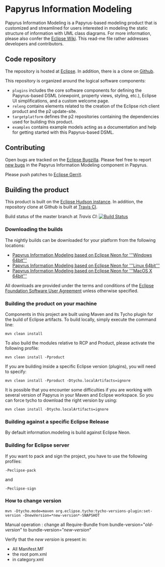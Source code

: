 # Papyrus Information Modeling
Papyrus Information Modeling is a Papyrus-based modeling product that is customized and streamlined for users interested in modeling the static structure of information with UML class diagrams. For more information, please also confer the [Eclipse Wiki](https://wiki.eclipse.org/Papyrus_for_Information_Modeling). This read-me file rather addresses developers and contributors.

## Code repository ##

The repository is hosted at [Eclipse](http://git.eclipse.org/c/papyrus/org.eclipse.papyrus-informationmodeling.git). In addition, there is a clone on [Github](https://github.com/eclipsesource/org.eclipse.papyrus-informationmodeling).

This repository is organized around the logical software components:

* `plugins` includes the core software components for defining the Papyrus-based DSML (viewpoint, property views, styling, etc.), Eclipse UI simplifications, and a custom welcome page.
* `releng` contains elements related to the creation of the Eclipse rich client product and the p2 update-site.
* `targetplatform` defines the p2 repositories containing the dependencies used for building this product.
* `examples` contains example models acting as a documentation and help for getting started with this Papyrus-based DSML.

## Contributing ##

Open bugs are tracked on the [Eclipse Bugzilla](https://bugs.eclipse.org/bugs/buglist.cgi?bug_status=UNCONFIRMED&bug_status=NEW&bug_status=ASSIGNED&bug_status=REOPENED&classification=Modeling&component=Information%20Modeling&list_id=14557270&product=Papyrus&query_format=advanced). Please feel free to report [new bugs](https://bugs.eclipse.org/bugs/enter_bug.cgi?product=Papyrus&component=Information%20Modeling) in the Papyrus Information Modeling component in Papyrus.

Please push patches to [Eclipse Gerrit](https://git.eclipse.org/r/#/q/project:papyrus/org.eclipse.papyrus-informationmodeling).

## Building the product ##

This product is built on the [Eclipse Hudson instance](https://hudson.eclipse.org/papyrus/view/InformationModeling/). In addition, the repository clone at Github is built at [Travis CI](https://travis-ci.org/eclipsesource/org.eclipse.papyrus-informationmodeling).

Build status of the master branch at *Travis CI*: [![Build Status](https://travis-ci.org/eclipsesource/org.eclipse.papyrus-informationmodeling.svg?branch=master)](https://travis-ci.org/eclipsesource/org.eclipse.papyrus-informationmodeling)

### Downloading the builds ###

The nightly builds can be downloaded for your platform from the following locations:

* [Papyrus Information Modeling based on Eclipse Neon for '''Windows 64bit'''](https://hudson.eclipse.org/papyrus/view/InformationModeling/job/papyrus-informationmodeling-neon/lastSuccessfulBuild/artifact/releng/org.eclipse.papyrus.information.modeling.product/target/products/org.eclipse.papyrus.information.modeling.product-win32.win32.x86_64.zip)
* [Papyrus Information Modeling based on Eclipse Neon for '''Linux 64bit'''](https://hudson.eclipse.org/papyrus/view/InformationModeling/job/papyrus-informationmodeling-neon/lastSuccessfulBuild/artifact/releng/org.eclipse.papyrus.information.modeling.product/target/products/org.eclipse.papyrus.information.modeling.product-linux.gtk.x86_64.zip)
* [Papyrus Information Modeling based on Eclipse Neon for '''MacOS X 64bit'''](https://hudson.eclipse.org/papyrus/view/InformationModeling/job/papyrus-informationmodeling-neon/lastSuccessfulBuild/artifact/releng/org.eclipse.papyrus.information.modeling.product/target/products/org.eclipse.papyrus.information.modeling.product-macosx.cocoa.x86_64.tar.gz)

All downloads are provided under the terms and conditions of the [Eclipse Foundation Software User Agreement](https://www.eclipse.org/legal/epl/notice.php) unless otherwise specified.

### Building the product on your machine ###

Components in this project are built using Maven and its Tycho plugin for the build of Eclipse artifacts.
To build locally, simply execute the command line:

```
mvn clean install
```

To also build the modules relative to RCP and Product, please activate the following profile:

```
mvn clean install -Pproduct
```

If you are building inside a specific Eclipse version (plugins), you will need to specify:

```
mvn clean install -Pproduct -Dtycho.localArtifacts=ignore
```

It is possible that you encounter some difficulties if you are working with several version of Papyrus in your Maven and Eclipse workspace.
So you can force tycho to download the right version by using:

```
mvn clean install -Dtycho.localArtifacts=ignore
```

### Building against a specific Eclipse Release ###

By default information.modeling is build against Eclipse Neon.

### Building for Eclipse server ###

If you want to pack and sign the project, you have to use the following profiles:

```
-Peclipse-pack
```

and

```
-Peclipse-sign
```

### How to change version ###

```
mvn -Dtycho.mode=maven org.eclipse.tycho:tycho-versions-plugin:set-version -DnewVersion=*new-version*-SNAPSHOT
```
Manual operation : change all Require-Bundle from bundle-version="*old-version*" to bundle-version="*new-version*"

Verify that the *new version* is present in: 
 - All Manifest.MF
 - the root pom.xml
 - in category.xml
